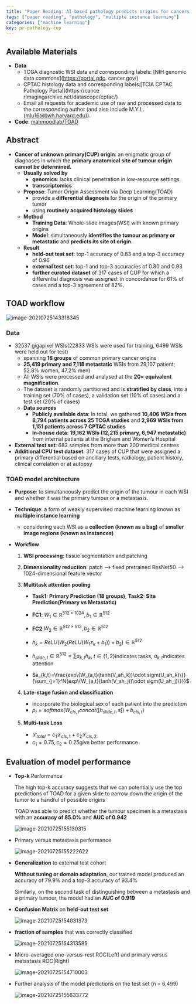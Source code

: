 ```yaml
---
title: "Paper Reading: AI-based pathology predicts origins for cancers of unknown primary"
tags: ["paper reading", "pathology", "multiple instance learning"]
categories: ["machine learning"]
key: pr-pathology-cup
---
```


## Available Materials

- **Data**
  - TCGA diagnostic WSI data and corresponding labels: [NIH genomic data commons](https://portal.gdc.
    cancer.gov/)
  - CPTAC histology data and corresponding labels:[TCIA CPTAC Pathology Portal](https://cance
    rimagingarchive.net/datascope/cptac/)
  - Email all requests for academic use of raw and processed data to the corresponding author (and also include M.Y.L. (mlu16@bwh.harvard.edu)).
- **Code**: [mahmoodlab/TOAD](https://github.com/mahmoodlab/TOAD)

## Abstract

- **Cancer of unknown primary(CUP) origin**: an enigmatic group of diagnoses in which the **primary anatomical site of tumour origin cannot be determined.**
  - **Usually solved by**
    - **genomics**: lacks clinical penetration in low-resource settings
    - **transcriptomics**
  - **Propose**: Tumor Origin Assessment via Deep Learning(TOAD)
    - provide a **differential diagnosis** for the origin of the primary tumor 
    - using **routinely acquired histology slides**
  - **Method**
    - **Training Data**: Whole-slide images(WSI) with known primary origins
    - **Model**: simultaneously **identifies the tumour as primary or metastatic** and **predicts its site of origin**.
  - **Result**
    - **held-out test set**: top-1 accuracy of 0.83 and a top-3 accuracy of 0.96
    - **external test set**: top-1 and top-3 accuracies of 0.80 and 0.93
    - **further curated dataset** of 317 cases of CUP for which a differential diagnosis was assigned: in concordance for 61% of cases and a top-3 agreement of 82%.

## TOAD workflow

![image-20210725143318345](https://raw.githubusercontent.com/yuanpinz/blog/main/assets/images/posts/image-20210725143318345.png)

### Data

- 32537 gigapixel WSIs(22833 WSIs were used for training, 6499 WSIs were held out for test)
  - spanning **18 groups** of common primary cancer origins
  - **25,419 primary and 7,118 metastatic** WSIs from 29,107 patient; 52.8% women, 47.2% men)
  - All WSIs were processed and analysed at the **20× equivalent magnification**.
  - The dataset is randomly partitioned and is **stratified by class**, into a training set (70% of cases), a validation set (10% of cases) and a test set (20% of cases)
  - **Data sources**
    - **Publicly available data**: In total, we gathered **10,406 WSIs from 8,794 patients across 25 TCGA studies** and **2,969 WSIs from 1,151 patients across 7 CPTAC studies**
    - **In-house data**: **19,162 WSIs (12,215 primary, 6,947 metastatic)** from internal patients at the Brigham and Women’s Hospital
- **External test set**: 682 samples from more than 200 medical centres
- **Additional CPU test dataset**: 317 cases of CUP that were assigned a primary differential based on ancillary tests, radiology, patient history, clinical correlation or at autopsy

### TOAD model architecture

- **Purpose**: to simultaneously predict the origin of the tumour in each WSI and whether it was the primary tumour or a metastasis.

- **Technique**: a form of weakly supervised machine learning known as **multiple instance learning**

  - considering each WSI as a **collection (known as a bag)** of **smaller image regions (known as instances)**

- **Workflow**
  1. **WSI processing**: tissue segmentation and patching
  
  2. **Dimensionality reduction**: patch --> fixed pretrained ResNet50 --> 1024-dimensional feature vector
  
  3. **Multitask attention pooling**
  
     - **Task1: Primary Prediction (18 groups)**, **Task2: Site Prediction(Primary vs Metastatic)**
  
     - **FC1**: $W_1\in\mathbb{R}^{512\times1024}, b_1\in\mathbb{R}^{512}$
     - **FC2**:$W_2\in\mathbb{R}^{512\times512}, b_2\in\mathbb{R}^{512}$
     - $h_k=ReLU(W_2(ReLU(W_1z_k+b_1))+b_2)\in\mathbb{R}^{512}$
     - $h_{slide,t}\in\mathbb{R}^{512}=\sum{a_{k,t}h_k}$​​, $t\in\{1,2\}$​​indicates tasks, $a_{k,t}$​​​indicates attention​
     - $a_{k,t}=\frac{exp\{W_{a,t}(tanh(V_ah_k))\odot sigm(U_ah_k)\}}{\sum_{j=1}^N{exp\{W_{a,t}(tanh(V_ah_j))\odot sigm(U_ah_j)\}}}$​
  
  4. **Late-stage fusion and classification**
     - incorporate the biological sex of each patient into the prediction
     - $p_t=softmax(W_{cls,t}concat([h_{slide,t},s])+b_{cls,t})$​
     
  5. **Multi-task Loss**
     - $\mathcal{L}_{total}=c_1\mathcal{L}_{cls,1}+c_2\mathcal{L}_{cls,2}$​
     - $c_1=0.75, c_2=0.25$​ give better performance

## Evaluation of model performance

- **Top-k** Performance

  The high top-k accuracy suggests that we can potentially use the top predictions of TOAD for a given slide to narrow down the origin of the tumor to a handful of possible origins

  TOAD was able to predict whether the tumour specimen is a metastasis with an **accuracy of 85.0%** and **AUC of 0.942**

  ![image-20210725155130315](https://raw.githubusercontent.com/yuanpinz/blog/main/assets/images/posts/image-20210725155130315.png)

- Primary versus metastasis performance

  ![image-20210725155222622](https://raw.githubusercontent.com/yuanpinz/blog/main/assets/images/posts/image-20210725155222622.png)

- **Generalization** to external test cohort

  **Without tuning or domain adaptation**, our trained model produced an accuracy of 79.9% and a top-3 accuracy of 93.4%

  Similarly, on the second task of distinguishing between a metastasis and a primary tumour, the model had an **AUC of 0.919**

- **Confusion Matrix** on **held-out test set**

  ![image-20210725154031373](https://raw.githubusercontent.com/yuanpinz/blog/main/assets/images/posts/image-20210725154031373.png)

- **fraction of samples** that was correctly classified

  ![image-20210725154313585](https://raw.githubusercontent.com/yuanpinz/blog/main/assets/images/posts/image-20210725154313585.png)
  
- Micro-averaged one-versus-rest ROC(Left) and primary versus metastasis ROC(Right)

  ![image-20210725154710003](https://raw.githubusercontent.com/yuanpinz/blog/main/assets/images/posts/image-20210725154710003.png)

- Further analysis of the model predictions on the test set (n = 6,499)

  ![image-20210725155633772](https://raw.githubusercontent.com/yuanpinz/blog/main/assets/images/posts/image-20210725155633772.png)

